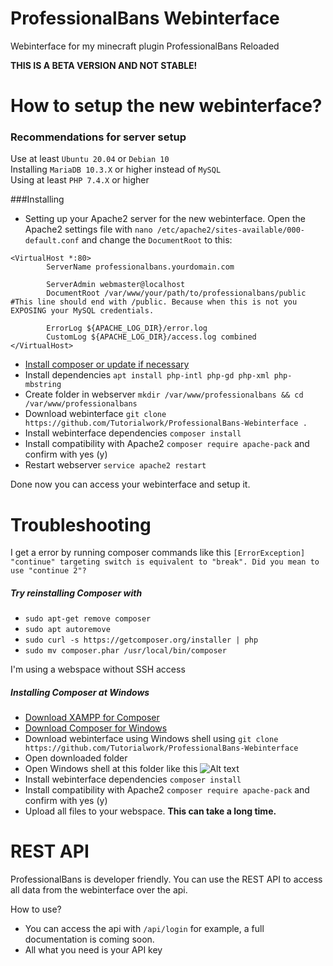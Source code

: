 # ProfessionalBans Webinterface
Webinterface for my minecraft plugin ProfessionalBans Reloaded

**THIS IS A BETA VERSION AND NOT STABLE!**

# How to setup the new webinterface?

### Recommendations for server setup

Use at least ``Ubuntu 20.04`` or ``Debian 10``<br>
Installing ``MariaDB 10.3.X`` or higher instead of ``MySQL``<br>
Using at least ``PHP 7.4.X`` or higher

###Installing
 
-  Setting up your Apache2 server for the new webinterface. Open the Apache2 settings file with `nano /etc/apache2/sites-available/000-default.conf` and change the `DocumentRoot` to this:

```
<VirtualHost *:80>
        ServerName professionalbans.yourdomain.com

        ServerAdmin webmaster@localhost
        DocumentRoot /var/www/your/path/to/professionalbans/public #This line should end with /public. Because when this is not you EXPOSING your MySQL credentials.

        ErrorLog ${APACHE_LOG_DIR}/error.log
        CustomLog ${APACHE_LOG_DIR}/access.log combined
</VirtualHost>
```
- [Install composer or update if necessary](https://getcomposer.org/download/)
- Install dependencies `apt install php-intl php-gd php-xml php-mbstring`
- Create folder in webserver `mkdir /var/www/professionalbans && cd /var/www/professionalbans`
- Download webinterface `git clone https://github.com/Tutorialwork/ProfessionalBans-Webinterface .`
- Install webinterface dependencies `composer install`
- Install compatibility with Apache2 `composer require apache-pack` and confirm with yes (y)
- Restart webserver `service apache2 restart`

Done now you can access your webinterface and setup it.

# Troubleshooting

I get a error by running composer commands like this ``[ErrorException] "continue" targeting switch is equivalent to "break". Did you mean to use "continue 2"?``
##### Try reinstalling Composer with
- ``sudo apt-get remove composer`` 
- ``sudo apt autoremove`` 
- ``sudo curl -s https://getcomposer.org/installer | php`` 
- ``sudo mv composer.phar /usr/local/bin/composer`` 

I'm using a webspace without SSH access
##### Installing Composer at Windows
- [Download XAMPP for Composer](https://www.apachefriends.org/de/index.html)
- [Download Composer for Windows](https://getcomposer.org/Composer-Setup.exe)
- Download webinterface using Windows shell using ``git clone https://github.com/Tutorialwork/ProfessionalBans-Webinterface``
- Open downloaded folder
- Open Windows shell at this folder like this ![Alt text](https://i.imgur.com/Hn4aB1i.png?raw=true "Optional Title")
- Install webinterface dependencies `composer install`
- Install compatibility with Apache2 `composer require apache-pack` and confirm with yes (y)
- Upload all files to your webspace. **This can take a long time.**

# REST API

ProfessionalBans is developer friendly. You can use the REST API to access all data from the webinterface over the api.

How to use?

- You can access the api with `/api/login` for example, a full documentation is coming soon.
- All what you need is your API key
